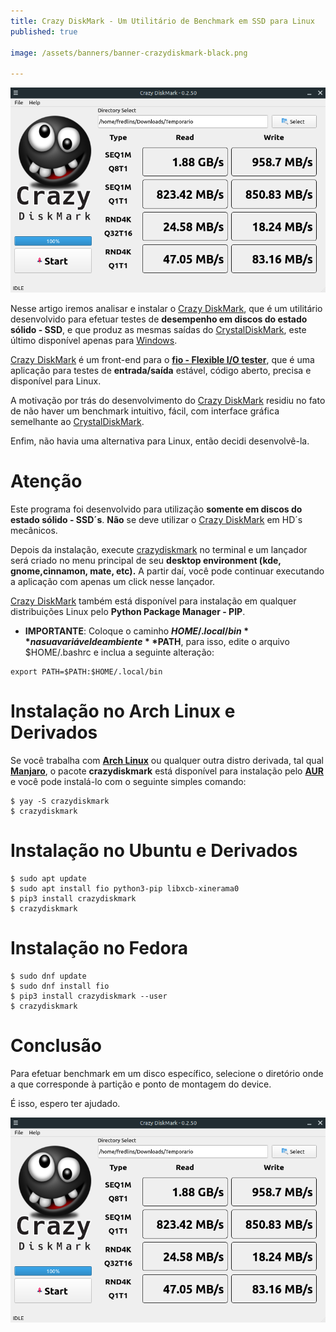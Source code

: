 ```yaml
---
title: Crazy DiskMark - Um Utilitário de Benchmark em SSD para Linux
published: true

image: /assets/banners/banner-crazydiskmark-black.png

---
```


![banner-plex](/assets/banners/banner-crazydiskmark.png)


Nesse artigo iremos analisar e instalar o [Crazy DiskMark](https://pypi.org/project/crazydiskmark/), 
que é um utilitário desenvolvido para efetuar testes de **desempenho em discos do estado sólido - SSD**, e que
produz as mesmas saídas do [CrystalDiskMark](https://crystalmark.info/en/software/crystaldiskmark/), este último
 disponível apenas para [Windows](https://www.microsoft.com/pt-br/windows/).

[Crazy DiskMark](https://pypi.org/project/crazydiskmark/) é um front-end para o **[fio - Flexible I/O tester](https://fio.readthedocs.io/en/latest/fio_doc.html)**, 
que é uma aplicação para testes de **entrada/saída** estável, código aberto, precisa e disponível para Linux.

A motivação por trás do desenvolvimento do [Crazy DiskMark](https://pypi.org/project/crazydiskmark/) residiu no fato de
não haver um benchmark intuitivo, fácil, com interface gráfica semelhante ao [CrystalDiskMark](https://crystalmark.info/en/software/crystaldiskmark/). 


Enfim, não havia uma alternativa para Linux, então decidi desenvolvê-la.   

# Atenção

Este programa foi desenvolvido para utilização **somente em discos do estado sólido - SSD´s**. **Não** se deve utilizar
o [Crazy DiskMark](https://pypi.org/project/crazydiskmark/) em HD´s mecânicos.

Depois da instalação, execute [crazydiskmark](https://pypi.org/project/crazydiskmark/) no terminal e um lançador será
criado no menu principal de seu **desktop environment (kde, gnome,cinnamon, mate, etc).** A partir daí, você pode continuar 
executando a aplicação com apenas um click nesse lançador.

[Crazy DiskMark](https://pypi.org/project/crazydiskmark/) também está disponível para instalação em qualquer distribuições Linux
pelo **Python Package Manager - PIP**.

- **IMPORTANTE**: Coloque o caminho **$HOME/.local/bin** na sua variável de ambiente **$PATH**, para isso, edite o arquivo
$HOME/.bashrc e inclua a seguinte alteração:

```shell
export PATH=$PATH:$HOME/.local/bin
```

# Instalação no Arch Linux e Derivados

Se você trabalha com **[Arch Linux](https://www.archlinux.org/)** ou qualquer outra distro derivada, tal qual 
**[Manjaro](https://manjaro.org/)**, o pacote **crazydiskmark** está disponível para instalação pelo 
**[AUR](https://aur.archlinux.org/)** e você pode instalá-lo com o seguinte simples comando:
 
 ```shell
$ yay -S crazydiskmark
$ crazydiskmark 
```

# Instalação no Ubuntu e Derivados   

```shell
$ sudo apt update
$ sudo apt install fio python3-pip libxcb-xinerama0
$ pip3 install crazydiskmark
$ crazydiskmark
```

# Instalação no Fedora

```shell
$ sudo dnf update
$ sudo dnf install fio
$ pip3 install crazydiskmark --user
$ crazydiskmark
```

# Conclusão

Para efetuar benchmark em um disco específico, selecione o diretório onde a que corresponde à partição e ponto de montagem
do device. 

É isso, espero ter ajudado.

![banner-plex](/assets/banners/banner-crazydiskmark.png)  